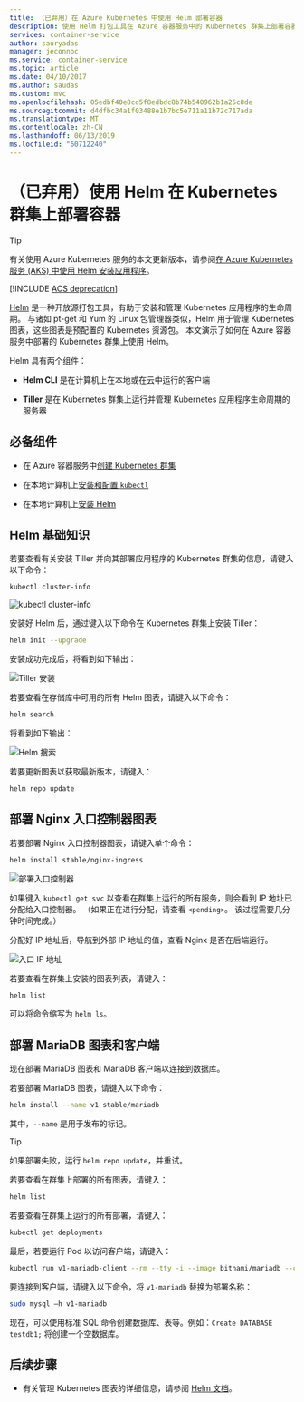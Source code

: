 ```yaml
---
title: （已弃用）在 Azure Kubernetes 中使用 Helm 部署容器
description: 使用 Helm 打包工具在 Azure 容器服务中的 Kubernetes 群集上部署容器
services: container-service
author: sauryadas
manager: jeconnoc
ms.service: container-service
ms.topic: article
ms.date: 04/10/2017
ms.author: saudas
ms.custom: mvc
ms.openlocfilehash: 05edbf40e8cd5f8edbdc8b74b540962b1a25c8de
ms.sourcegitcommit: d4dfbc34a1f03488e1b7bc5e711a11b72c717ada
ms.translationtype: MT
ms.contentlocale: zh-CN
ms.lasthandoff: 06/13/2019
ms.locfileid: "60712240"
---
```

# <a name="deprecated-use-helm-to-deploy-containers-on-a-kubernetes-cluster"></a>（已弃用）使用 Helm 在 Kubernetes 群集上部署容器

> [!TIP]
> 有关使用 Azure Kubernetes 服务的本文更新版本，请参阅[在 Azure Kubernetes 服务 (AKS) 中使用 Helm 安装应用程序](../../aks/kubernetes-helm.md)。

[!INCLUDE [ACS deprecation](../../../includes/container-service-kubernetes-deprecation.md)]

[Helm](https://github.com/kubernetes/helm/) 是一种开放源打包工具，有助于安装和管理 Kubernetes 应用程序的生命周期。 与诸如 pt-get 和 Yum 的 Linux 包管理器类似，Helm 用于管理 Kubernetes 图表，这些图表是预配置的 Kubernetes 资源包。 本文演示了如何在 Azure 容器服务中部署的 Kubernetes 群集上使用 Helm。

Helm 具有两个组件： 
* **Helm CLI** 是在计算机上在本地或在云中运行的客户端  

* **Tiller** 是在 Kubernetes 群集上运行并管理 Kubernetes 应用程序生命周期的服务器 
 
## <a name="prerequisites"></a>必备组件

* 在 Azure 容器服务中[创建 Kubernetes 群集](container-service-kubernetes-walkthrough.md)

* 在本地计算机上[安装和配置 `kubectl`](../container-service-connect.md)

* 在本地计算机上[安装 Helm](https://github.com/kubernetes/helm/blob/master/docs/install.md)

## <a name="helm-basics"></a>Helm 基础知识 

若要查看有关安装 Tiller 并向其部署应用程序的 Kubernetes 群集的信息，请键入以下命令：

```bash
kubectl cluster-info 
```
![kubectl cluster-info](./media/container-service-kubernetes-helm/clusterinfo.png)
 
安装好 Helm 后，通过键入以下命令在 Kubernetes 群集上安装 Tiller：

```bash
helm init --upgrade
```
安装成功完成后，将看到如下输出：

![Tiller 安装](./media/container-service-kubernetes-helm/tiller-install.png)
 
 
 
 
若要查看在存储库中可用的所有 Helm 图表，请键入以下命令：

```bash 
helm search 
```

将看到如下输出：

![Helm 搜索](./media/container-service-kubernetes-helm/helm-search.png)
 
若要更新图表以获取最新版本，请键入：

```bash 
helm repo update 
```
## <a name="deploy-an-nginx-ingress-controller-chart"></a>部署 Nginx 入口控制器图表 
 
若要部署 Nginx 入口控制器图表，请键入单个命令：

```bash
helm install stable/nginx-ingress 
```
![部署入口控制器](./media/container-service-kubernetes-helm/nginx-ingress.png)

如果键入 `kubectl get svc` 以查看在群集上运行的所有服务，则会看到 IP 地址已分配给入口控制器。 （如果正在进行分配，请查看 `<pending>`。 该过程需要几分钟时间完成。） 

分配好 IP 地址后，导航到外部 IP 地址的值，查看 Nginx 是否在后端运行。 
 
![入口 IP 地址](./media/container-service-kubernetes-helm/ingress-ip-address.png)


若要查看在群集上安装的图表列表，请键入：

```bash
helm list 
```

可以将命令缩写为 `helm ls`。
 
 
 
 
## <a name="deploy-a-mariadb-chart-and-client"></a>部署 MariaDB 图表和客户端

现在部署 MariaDB 图表和 MariaDB 客户端以连接到数据库。

若要部署 MariaDB 图表，请键入以下命令：

```bash
helm install --name v1 stable/mariadb
```

其中，`--name` 是用于发布的标记。

> [!TIP]
> 如果部署失败，运行 `helm repo update`，并重试。
>
 
 
若要查看在群集上部署的所有图表，请键入：

```bash 
helm list
```
 
若要查看在群集上运行的所有部署，请键入：

```bash
kubectl get deployments 
``` 
 
 
最后，若要运行 Pod 以访问客户端，请键入：

```bash
kubectl run v1-mariadb-client --rm --tty -i --image bitnami/mariadb --command -- bash  
``` 
 
 
要连接到客户端，请键入以下命令，将 `v1-mariadb` 替换为部署名称：

```bash
sudo mysql –h v1-mariadb
```
 
 
现在，可以使用标准 SQL 命令创建数据库、表等。例如：`Create DATABASE testdb1;` 将创建一个空数据库。 
 
 
 
## <a name="next-steps"></a>后续步骤

* 有关管理 Kubernetes 图表的详细信息，请参阅 [Helm 文档](https://github.com/kubernetes/helm/blob/master/docs/index.md)。 

